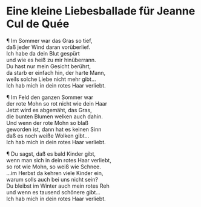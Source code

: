 # Eine kleine Liebesballade für Jeanne Cul de Quée

¶ Im Sommer war das Gras so tief,  
daß jeder Wind daran vorüberlief.  
Ich habe da dein Blut gespürt  
und wie es heiß zu mir hinüberrann.  
Du hast nur mein Gesicht berührt,  
da starb er einfach hin, der harte Mann,  
weils solche Liebe nicht mehr gibt…  
Ich hab mich in dein rotes Haar verliebt.

¶ Im Feld den ganzen Sommer war  
der rote Mohn so rot nicht wie dein Haar  
Jetzt wird es abgemäht, das Gras,  
die bunten Blumen welken auch dahin.  
Und wenn der rote Mohn so blaß  
geworden ist, dann hat es keinen Sinn  
daß es noch weiße Wolken gibt…  
Ich hab mich in dein rotes Haar verliebt.

¶ Du sagst, daß es bald Kinder gibt,  
wenn man sich in dein rotes Haar verliebt,  
so rot wie Mohn, so weiß wie Schnee.  
…im Herbst da kehren viele Kinder ein,  
warum solls auch bei uns nicht sein?  
Du bleibst im Winter auch mein rotes Reh  
und wenn es tausend schönere gibt…  
Ich hab mich in dein rotes Haar verliebt.

